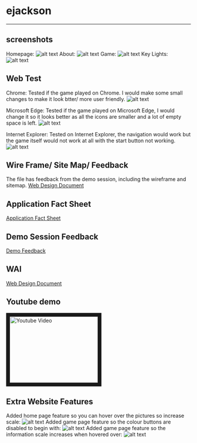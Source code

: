 # ejackson
---
## screenshots
Homepage:
![alt text](onchromehome.PNG "Home page")
About: 
![alt text](onchromeabout.PNG "About Page")
Game: 
![alt text](onchromegame.PNG "Game Page")
Key Lights:
![alt text](onchromekeylight.PNG "Key Lights Page") 

## Web Test
Chrome:
Tested if the game played on Chrome. I would make some small changes to make it look btter/ more user friendly.
![alt text](onchromeplay.png "Game Test Chrome") 

Microsoft Edge:
Tested if the game played on Microsoft Edge, I would change it so it looks better as all the icons are smaller and a lot of empty space is left.
![alt text](onedgeplay.png "Game Test Edge") 

Internet Explorer:
Tested on Internet Explorer, the navigation would work but the game itself would not work at all with the start button not working.
![alt text](onexplorerplay.PNG "Game Test Explorer")

## Wire Frame/ Site Map/ Feedback
The file has feedback from the demo session, including the wireframe and sitemap.
[Web Design Document](web%20design%20document-converted.pdf)

## Application Fact Sheet
[Application Fact Sheet](Application%20Fact%20Sheet-converted.pdf)

## Demo Session Feedback
[Demo Feedback](demofeedback-converted.pdf)

## WAI
[Web Design Document](web%20design%20document-converted.pdf)

## Youtube demo 
<a href="https://www.youtube.com/watch?v=u2-vQu3FLr4" target="_blank"><img src="youtubepic.PNG" 
alt="Youtube Video" width="240" height="180" border="10" /></a>

## Extra Website Features
Added home page feature so you can hover over the pictures so increase scale:
![alt text](website%20extra%20features/Featurehome.png "Home Page Feature")
Added game page feature so the colour buttons are disabled to begin with:
![alt text](website%20extra%20features/gamebtndisable.png "Game Page Feature")
Added game page feature so the information scale increases when hovered over:
![alt text](website%20extra%20features/keypagehover.png "Key Page Feature")




